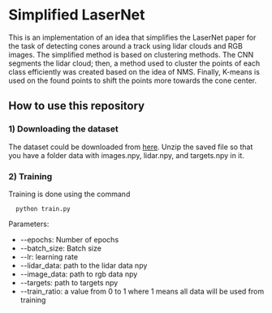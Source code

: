 # Simplified LaserNet

This is an implementation of an idea that simplifies the LaserNet paper for the task of detecting cones around a track using lidar clouds and RGB images. The simplified method is based on clustering methods. The CNN segments the lidar cloud; then, a method used to cluster the points of each class efficiently was created based on the idea of NMS. Finally, K-means is used on the found points to shift the points more towards the cone center.

## How to use this repository
### 1) Downloading the dataset
The dataset could be downloaded from [here](https://drive.google.com/file/d/1Dr_ILGfhudFuJpiO5nE-x04aImWVeRJW/view?usp=sharing). Unzip the saved file so that you have a folder data with images.npy, lidar.npy, and targets.npy in it.

### 2) Training
Training is done using the command

```
  python train.py
```

Parameters:
* --epochs: Number of epochs
* --batch_size: Batch size
* --lr: learning rate
* --lidar_data: path to the lidar data npy
* --image_data: path to rgb data npy
* --targets: path to targets npy
* --train_ratio: a value from 0 to 1 where 1 means all data will be used from training
